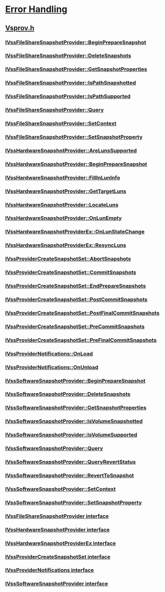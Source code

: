 # [Error Handling](../_debug/index.md)
## [Vsprov.h](index.md)
### [IVssFileShareSnapshotProvider::BeginPrepareSnapshot](../vsprov/nf-vsprov-ivssfilesharesnapshotprovider-beginpreparesnapshot.md)
### [IVssFileShareSnapshotProvider::DeleteSnapshots](../vsprov/nf-vsprov-ivssfilesharesnapshotprovider-deletesnapshots.md)
### [IVssFileShareSnapshotProvider::GetSnapshotProperties](../vsprov/nf-vsprov-ivssfilesharesnapshotprovider-getsnapshotproperties.md)
### [IVssFileShareSnapshotProvider::IsPathSnapshotted](../vsprov/nf-vsprov-ivssfilesharesnapshotprovider-ispathsnapshotted.md)
### [IVssFileShareSnapshotProvider::IsPathSupported](../vsprov/nf-vsprov-ivssfilesharesnapshotprovider-ispathsupported.md)
### [IVssFileShareSnapshotProvider::Query](../vsprov/nf-vsprov-ivssfilesharesnapshotprovider-query.md)
### [IVssFileShareSnapshotProvider::SetContext](../vsprov/nf-vsprov-ivssfilesharesnapshotprovider-setcontext.md)
### [IVssFileShareSnapshotProvider::SetSnapshotProperty](../vsprov/nf-vsprov-ivssfilesharesnapshotprovider-setsnapshotproperty.md)
### [IVssHardwareSnapshotProvider::AreLunsSupported](../vsprov/nf-vsprov-ivsshardwaresnapshotprovider-arelunssupported.md)
### [IVssHardwareSnapshotProvider::BeginPrepareSnapshot](../vsprov/nf-vsprov-ivsshardwaresnapshotprovider-beginpreparesnapshot.md)
### [IVssHardwareSnapshotProvider::FillInLunInfo](../vsprov/nf-vsprov-ivsshardwaresnapshotprovider-fillinluninfo.md)
### [IVssHardwareSnapshotProvider::GetTargetLuns](../vsprov/nf-vsprov-ivsshardwaresnapshotprovider-gettargetluns.md)
### [IVssHardwareSnapshotProvider::LocateLuns](../vsprov/nf-vsprov-ivsshardwaresnapshotprovider-locateluns.md)
### [IVssHardwareSnapshotProvider::OnLunEmpty](../vsprov/nf-vsprov-ivsshardwaresnapshotprovider-onlunempty.md)
### [IVssHardwareSnapshotProviderEx::OnLunStateChange](../vsprov/nf-vsprov-ivsshardwaresnapshotproviderex-onlunstatechange.md)
### [IVssHardwareSnapshotProviderEx::ResyncLuns](../vsprov/nf-vsprov-ivsshardwaresnapshotproviderex-resyncluns.md)
### [IVssProviderCreateSnapshotSet::AbortSnapshots](../vsprov/nf-vsprov-ivssprovidercreatesnapshotset-abortsnapshots.md)
### [IVssProviderCreateSnapshotSet::CommitSnapshots](../vsprov/nf-vsprov-ivssprovidercreatesnapshotset-commitsnapshots.md)
### [IVssProviderCreateSnapshotSet::EndPrepareSnapshots](../vsprov/nf-vsprov-ivssprovidercreatesnapshotset-endpreparesnapshots.md)
### [IVssProviderCreateSnapshotSet::PostCommitSnapshots](../vsprov/nf-vsprov-ivssprovidercreatesnapshotset-postcommitsnapshots.md)
### [IVssProviderCreateSnapshotSet::PostFinalCommitSnapshots](../vsprov/nf-vsprov-ivssprovidercreatesnapshotset-postfinalcommitsnapshots.md)
### [IVssProviderCreateSnapshotSet::PreCommitSnapshots](../vsprov/nf-vsprov-ivssprovidercreatesnapshotset-precommitsnapshots.md)
### [IVssProviderCreateSnapshotSet::PreFinalCommitSnapshots](../vsprov/nf-vsprov-ivssprovidercreatesnapshotset-prefinalcommitsnapshots.md)
### [IVssProviderNotifications::OnLoad](../vsprov/nf-vsprov-ivssprovidernotifications-onload.md)
### [IVssProviderNotifications::OnUnload](../vsprov/nf-vsprov-ivssprovidernotifications-onunload.md)
### [IVssSoftwareSnapshotProvider::BeginPrepareSnapshot](../vsprov/nf-vsprov-ivsssoftwaresnapshotprovider-beginpreparesnapshot.md)
### [IVssSoftwareSnapshotProvider::DeleteSnapshots](../vsprov/nf-vsprov-ivsssoftwaresnapshotprovider-deletesnapshots.md)
### [IVssSoftwareSnapshotProvider::GetSnapshotProperties](../vsprov/nf-vsprov-ivsssoftwaresnapshotprovider-getsnapshotproperties.md)
### [IVssSoftwareSnapshotProvider::IsVolumeSnapshotted](../vsprov/nf-vsprov-ivsssoftwaresnapshotprovider-isvolumesnapshotted.md)
### [IVssSoftwareSnapshotProvider::IsVolumeSupported](../vsprov/nf-vsprov-ivsssoftwaresnapshotprovider-isvolumesupported.md)
### [IVssSoftwareSnapshotProvider::Query](../vsprov/nf-vsprov-ivsssoftwaresnapshotprovider-query.md)
### [IVssSoftwareSnapshotProvider::QueryRevertStatus](../vsprov/nf-vsprov-ivsssoftwaresnapshotprovider-queryrevertstatus.md)
### [IVssSoftwareSnapshotProvider::RevertToSnapshot](../vsprov/nf-vsprov-ivsssoftwaresnapshotprovider-reverttosnapshot.md)
### [IVssSoftwareSnapshotProvider::SetContext](../vsprov/nf-vsprov-ivsssoftwaresnapshotprovider-setcontext.md)
### [IVssSoftwareSnapshotProvider::SetSnapshotProperty](../vsprov/nf-vsprov-ivsssoftwaresnapshotprovider-setsnapshotproperty.md)
### [IVssFileShareSnapshotProvider interface](../vsprov/nn-vsprov-ivssfilesharesnapshotprovider.md)
### [IVssHardwareSnapshotProvider interface](../vsprov/nn-vsprov-ivsshardwaresnapshotprovider.md)
### [IVssHardwareSnapshotProviderEx interface](../vsprov/nn-vsprov-ivsshardwaresnapshotproviderex.md)
### [IVssProviderCreateSnapshotSet interface](../vsprov/nn-vsprov-ivssprovidercreatesnapshotset.md)
### [IVssProviderNotifications interface](../vsprov/nn-vsprov-ivssprovidernotifications.md)
### [IVssSoftwareSnapshotProvider interface](../vsprov/nn-vsprov-ivsssoftwaresnapshotprovider.md)
